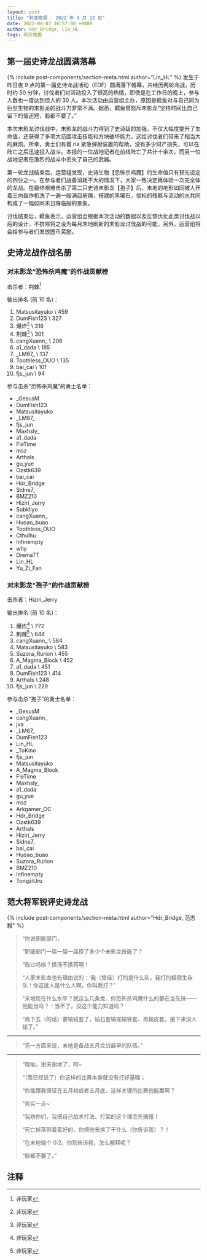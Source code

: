 ```yaml
---
layout: post
title: "莉亚晚报 - 2022 年 4 月 22 日"
date: 2022-08-07 16:57:00 +0800
author: Hdr_Bridge, Lin_HL
tags: 莉亚晚报
---
```


## 第一届史诗龙战圆满落幕
{% include post-components/section-meta.html author="Lin_HL" %}
发生于昨日夜 9 点的第一届史诗龙战活动（EDF）圆满落下帷幕，共经历两轮龙战，历时约 50 分钟，讨伐者们对活动投入了很高的热情，即使是在工作日的晚上，参与人数也一度达到惊人的 30 人。本次活动由运营组主办，原因是鳕鱼对与自己同为巨型生物的末影龙的战斗力非常不满。据悉，鳕鱼曾怒斥末影龙“坚持时间比自己留下的蛋还短，脸都不要了。”

本次末影龙讨伐战中，末影龙的战斗力得到了史诗级的加强，不仅大幅度提升了生命值，还获得了多项大范围攻击技能和方块破坏能力。这给讨伐者们带来了相当大的麻烦。所幸，勇士们有着 ria 紧急弹射装置的帮助，没有多少财产损失，可以在阵亡之后迅速投入战斗。本报的一位战地记者在前线阵亡了共计十余次，而另一位战地记者在激烈的战斗中丢失了自己的武器。

第一轮龙战结束后，运营组发现，史诗生物【恐怖杀鸡魔】的生命值只有预先设定的四分之一。在参与者们战备消耗不大的情况下，大家一致决定再体验一次完全体的龙战。在最终艰难击杀了第二只史诗末影龙【孢子】后，末地的地形如同被人开着三向轰炸机洗了一遍一般满目疮痍，搭建的黑曜石，信标的残骸与流动的水共同构成了一幅如同末日降临般的景象。

讨伐结束后，鳕鱼表示，运营组会根据本次活动的数据以及反馈优化此类讨伐战以后的设计，不排除将之设为每月末地刷新的末影龙讨伐战的可能，另外，运营组将会给参与者们发放圈币奖励。

## 史诗龙战作战名册
### 对末影龙“恐怖杀鸡魔”的作战贡献榜
击杀者：荆棘[^1]

输出排名 (前 10 名)：
1. Matsusitayuko \ 459
2. DumFish123 \ 327
3. 爆炸[^1] \ 316
4. 荆棘[^1] \ 301
5. cangXuann_ \ 206
6. a1_dada \ 185
7. \_LM67_ \ 137
8. Toothless_OUO \ 135
9. bai_cai \ 101
10. fjs_jun \ 94

参与击杀“恐怖杀鸡魔”的勇士名单：
* _GesusM
* DumFish123
* Matsusitayuko
* \_LM67_
* fjs_jun
* Maxhsly_
* a1_dada
* FleTime
* msz
* Arthals
* gu_yue
* Ozstk639
* bai_cai
* Hdr_Bridge
* Sidne7_
* BMZ210
* Hiziri_Jerry
* Subkliyo
* cangXuann_
* Huoao_buao
* Toothless_OUO
* Cthulhu
* Infinempty
* why
* DremaTT
* Lin_HL
* Yu_Zi_Fan

### 对末影龙“孢子”的作战贡献榜
击杀者：Hiziri_Jerry

输出排名 (前 10 名)：
1. 爆炸[^1] \ 772
2. 荆棘[^1] \ 644
3. cangXuann_ \ 584
4. Matsusitayuko \ 583
5. Suzora_Rurion \ 455
6. A_Magma_Block \ 452
7. a1_dada \ 451
8. DumFish123 \ 414
9. Arthals \ 248
10. fjs_jun \ 229

参与击杀“孢子”的勇士名单：
* _GesusM
* cangXuann_
* jva
* \_LM67_
* DumFish123
* Lin_HL
* _ToKino
* fjs_jun
* Matsusitayuko
* A_Magma_Block
* FleTime
* Maxhsly_
* a1_dada
* gu_yue
* msz
* Arkgamer_OC
* Hdr_Bridge
* Ozstk639
* Arthals
* Hiziri_Jerry
* Sidne7_
* bai_cai
* Huoao_buao
* Suzora_Rurion
* BMZ210
* Infinempty
* TongziUru

## 范大将军锐评史诗龙战
{% include post-components/section-meta.html author="Hdr_Bridge, 范志毅" %}
> “你说职能部门，
>
> “职能部门一届一届一届换了多少个末影龙技能了？
>
> “改过吗啦？换汤不换药啊！
> 
> “人家末影龙也有理由说的：‘我（曾经）打的是什么队，我打的极限生存队！你这批人是什么人啊，你叫我打？’
> 
> “末地现在什么水平？就这么几条龙、你恐怖杀鸡魔什么的都在当先锋——他能当吗？！当不了。没这个能力知道吗？
> 
> “再下去（的话）要输钻套了，钻石套输完输铁套、再输皮套，接下来没人输了。”

----

> “另一方面来说，末地是备战五月龙战最早的队伍。”

----

> “哦呦，谢天谢地了，呵~
> 
> “（我已经说了）你这样的比赛本身就没有打好基础；
> 
> “你能跟我保证在五月初或者五月底、这样关键的比赛他能赢啊？
> 
> “务实一点~
> 
> “我劝你们，我把自己战术打法、打架的这个理念先搞懂！
> 
> “死亡掉落带着蛮好的、你把他去换了干什么（你告诉我）？！
> 
> “在末地输个 0:2，你到告诉我，怎么解释呢？
> 
> “脸都不要了。”

## 注释
[^1]: 非玩家